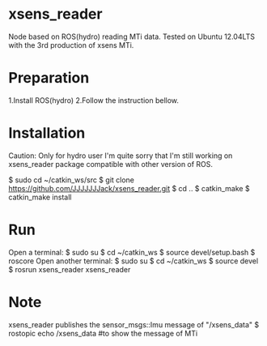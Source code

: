 xsens_reader
============

Node based on ROS(hydro) reading MTi data. Tested on Ubuntu 12.04LTS with the 3rd production of xsens MTi.


Preparation
============
1.Install ROS(hydro)
2.Follow the instruction bellow.


Installation
============
Caution: Only for hydro user
         I'm quite sorry that I'm still working on xsens_reader package compatible with other version of ROS.
         
$ sudo cd ~/catkin_ws/src
$ git clone https://github.com/JJJJJJJack/xsens_reader.git
$ cd ..
$ catkin_make
$ catkin_make install


Run
============
Open a terminal:
         $ sudo su
         $ cd ~/catkin_ws
         $ source devel/setup.bash
         $ roscore
Open another terminal:
         $ sudo su
         $ cd ~/catkin_ws
         $ source devel
         $ rosrun xsens_reader xsens_reader


Note
============
xsens_reader publishes the sensor_msgs::Imu message of "/xsens_data"
$ rostopic echo /xsens_data  #to show the message of MTi
